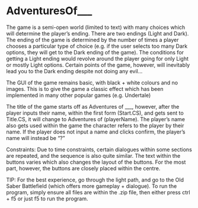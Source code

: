 # AdventuresOf___

The game is a semi-open world (limited to text) with many choices which will determine the player’s ending. There are two endings (Light and Dark). The ending of the game is determined by the number of times a player chooses a particular type of choice (e.g. if the user selects too many Dark options, they will get to the Dark ending of the game). The conditions for getting a Light ending would revolve around the player going for only Light or mostly Light options. Certain points of the game, however, will inevitably lead you to the Dark ending despite not doing any evil…

The GUI of the game remains basic, with black + white colours and no images. This is to give the game a classic effect which has been implemented in many other popular games (e.g. Undertale)

The title of the game starts off as Adventures of ___, however, after the player inputs their name, within the first form (Start.CS), and gets sent to Title.CS, it will change to Adventures of (playerName). The player’s name also gets used within the game the character refers to the player by their name. If the player does not input a name and clicks confirm, the player’s name will instead be “?” 

Constraints: Due to time constraints, certain dialogues within some sections are repeated, and the sequence is also quite similar. The text within the buttons varies which also changes the layout of the buttons. For the most part, however, the buttons are closely placed within the centre.

TIP: For the best experience, go through the light path, and go to the Old Saber Battlefield (which offers more gameplay + dialogue). To run the program, simply ensure all files are within the .zip file, then either press ctrl + f5 or just f5 to run the program.
